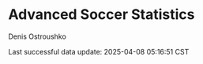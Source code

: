 # Advanced Soccer Statistics
Denis Ostroushko

<!-- gfm -->

Last successful data update: 2025-04-08 05:16:51 CST

